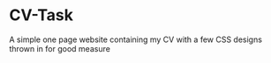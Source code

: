 # CV-Task
A simple one page website containing my CV with a few CSS designs thrown in for good measure
